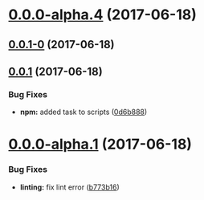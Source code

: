 <a name="0.0.0-alpha.4"></a>
# [0.0.0-alpha.4](https://github.com/BioPhoton/angular-formatter-parser/compare/v0.0.1-0...v0.0.0-alpha.4) (2017-06-18)



<a name="0.0.1-0"></a>
## [0.0.1-0](https://github.com/BioPhoton/angular-formatter-parser/compare/v0.0.1...v0.0.1-0) (2017-06-18)



<a name="0.0.1"></a>
## [0.0.1](https://github.com/BioPhoton/angular-formatter-parser/compare/0.0.0-alpha.1...v0.0.1) (2017-06-18)


### Bug Fixes

* **npm:** added task to scripts ([0d6b888](https://github.com/BioPhoton/angular-formatter-parser/commit/0d6b888))



<a name="0.0.0-alpha.1"></a>
# [0.0.0-alpha.1](https://github.com/BioPhoton/angular-formatter-parser/compare/b773b16...0.0.0-alpha.1) (2017-06-18)


### Bug Fixes

* **linting:** fix lint error ([b773b16](https://github.com/BioPhoton/angular-formatter-parser/commit/b773b16))



